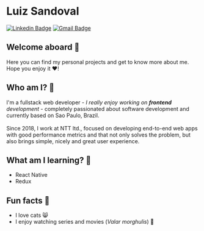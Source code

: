 # Luiz Sandoval

[![Linkedin Badge](https://img.shields.io/badge/-Luiz%20Sandoval-333333?style=flat-square&logo=Linkedin&logoColor=white&link=https://www.linkedin.com/in/luiz-sandoval/)](https://www.linkedin.com/in/luiz-sandoval/) 
[![Gmail Badge](https://img.shields.io/badge/-lgustavo728@gmail.com-333333?style=flat-square&logo=Gmail&logoColor=white&link=mailto:lgustavo728@gmail.com)](mailto:lgustavo728@gmail.com)

## Welcome aboard :rocket:

Here you can find my personal projects and get to know more about me. Hope you enjoy it :heart:!

## Who am I? :thinking:
 
I'm a fullstack web developer - <i>I really enjoy working on **frontend** development</i> - completely passionated about software development and currently based on Sao Paulo, Brazil.
<br />
<br />
Since 2018, I work at NTT ltd., focused on developing end-to-end web apps with good performance metrics and that not only solves the problem, but also brings simple, nicely and great user experience.

## What am I learning? :brain:

- React Native
- Redux

## Fun facts :dancer:

- I love cats :smile_cat:
- I enjoy watching series and movies (<i>Valar morghulis</i>) :dragon_face:
